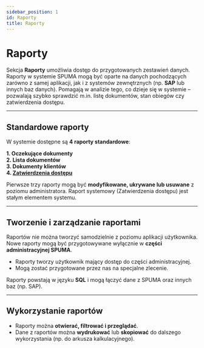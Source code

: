```yaml
---
sidebar_position: 1
id: Raporty
title: Raporty
---
```


# Raporty

Sekcja **Raporty** umożliwia dostęp do przygotowanych zestawień danych. Raporty w systemie SPUMA mogą być oparte na danych pochodzących zarówno z samej aplikacji, jak i z systemów zewnętrznych (np. **SAP** lub innych baz danych). Pomagają w analizie tego, co dzieje się w systemie – pozwalają szybko sprawdzić m.in. listę dokumentów, stan obiegów czy zatwierdzenia dostępu.  

---

## Standardowe raporty

W systemie dostępne są **4 raporty standardowe**:

**1. Oczekujące dokumenty**  
**2. Lista dokumentów**  
**3. Dokumenty klientów**   
**4. [Zatwierdzenia dostępu](./zatwierdzenia-dostepu.md)**   


Pierwsze trzy raporty mogą być **modyfikowane, ukrywane lub usuwane** z poziomu administratora. 
Raport systemowy (Zatwierdzenia dostępu) jest stałym elementem systemu.

---
## Tworzenie i zarządzanie raportami

Raportów nie można tworzyć samodzielnie z poziomu aplikacji użytkownika.  
Nowe raporty mogą być przygotowywane wyłącznie w **części administracyjnej SPUMA**.  

- Raporty tworzy użytkownik mający dostęp do części administracyjnej.  
- Mogą zostać przygotowane przez nas na specjalne zlecenie.  

Raporty powstają w języku **SQL** i mogą łączyć dane z SPUMA oraz innych baz (np. SAP).

---
## Wykorzystanie raportów

- Raporty można **otwierać, filtrować i przeglądać**.  
- Dane z raportów można **wydrukować** lub **skopiować** do dalszego wykorzystania (np. do arkusza kalkulacyjnego).  
